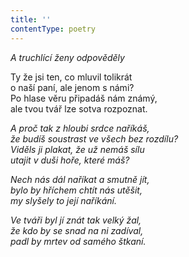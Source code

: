 ```yaml
---
title: ''
contentType: poetry
---
```


<section>

_A truchlící ženy odpověděly_

</section>

<section>

Ty že jsi ten, co mluvil tolikrát  
o naší paní, ale jenom s námi?  
Po hlase věru připadáš nám známý,  
ale tvou tvář lze sotva rozpoznat.

_A proč tak z hloubi srdce naříkáš,  
že budíš soustrast ve všech bez rozdílu?  
Viděls ji plakat, že už nemáš sílu  
utajit v duši hoře, které máš?_

</section>

<section>

_Nech nás dál naříkat a smutně jít,  
bylo by hříchem chtít nás utěšit,  
my slyšely to její naříkání._

</section>

<section>

_Ve tváři byl jí znát tak velký žal,  
že kdo by se snad na ni zadíval,  
padl by mrtev od samého štkaní._

</section>

